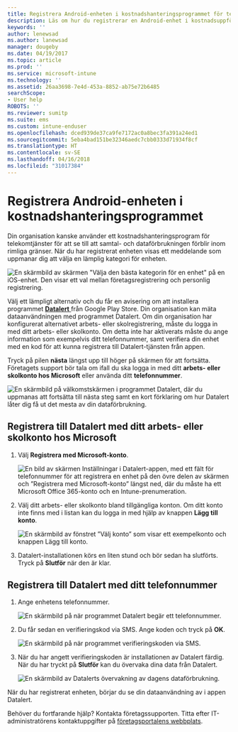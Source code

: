 ```yaml
---
title: Registrera Android-enheten i kostnadshanteringsprogrammet för telekomtjänster med Intune
description: Läs om hur du registrerar en Android-enhet i kostnadsuppföljning av telekommunikation.
keywords: ''
author: lenewsad
ms.author: lanewsad
manager: dougeby
ms.date: 04/19/2017
ms.topic: article
ms.prod: ''
ms.service: microsoft-intune
ms.technology: ''
ms.assetid: 26aa3698-7e4d-453a-8852-ab75e72b6485
searchScope:
- User help
ROBOTS: ''
ms.reviewer: sumitp
ms.suite: ems
ms.custom: intune-enduser
ms.openlocfilehash: dced939de37ca9fe7172ac0a8bec3fa391a24ed1
ms.sourcegitcommit: 5eba4bad151be32346aedc7cbb0333d71934f8cf
ms.translationtype: HT
ms.contentlocale: sv-SE
ms.lasthandoff: 04/16/2018
ms.locfileid: "31017384"
---
```

# <a name="enroll-your-android-device-in-telecom-expense-management"></a>Registrera Android-enheten i kostnadshanteringsprogrammet

Din organisation kanske använder ett kostnadshanteringsprogram för telekomtjänster för att se till att samtal- och dataförbrukningen förblir inom rimliga gränser. När du har registrerat enheten visas ett meddelande som uppmanar dig att välja en lämplig kategori för enheten.

![En skärmbild av skärmen "Välja den bästa kategorin för en enhet" på en iOS-enhet. Den visar ett val mellan företagsregistrering och personlig registrering.](./media/and-enroll-11-tem-select-best-category.png)

Välj ett lämpligt alternativ och du får en avisering om att installera programmet [ __Datalert__ ](https://play.google.com/store/apps/details?id=fr.memobox.databox) från Google Play Store. Din organisation kan mäta dataanvändningen med programmet Datalert. Om din organisation har konfigurerat alternativet arbets- eller skolregistrering, måste du logga in med ditt arbets- eller skolkonto. Om detta inte har aktiverats måste du ange information som exempelvis ditt telefonnummer, samt verifiera din enhet med en kod för att kunna registrera till Datalert-tjänsten från appen.

Tryck på pilen __nästa__ längst upp till höger på skärmen för att fortsätta. Företagets support bör tala om ifall du ska logga in med ditt __arbets- eller skolkonto hos Microsoft__ eller använda ditt __telefonnummer__.

  ![En skärmbild på välkomstskärmen i programmet Datalert, där du uppmanas att fortsätta till nästa steg samt en kort förklaring om hur Datalert låter dig få ut det mesta av din dataförbrukning.](./media/and-enroll-12-tem-datalert-setup.png)

## <a name="enroll-into-datalert-using-your-microsoft-work-or-school-account"></a>Registrera till Datalert med ditt arbets- eller skolkonto hos Microsoft

1. Välj __Registrera med Microsoft-konto__.

   ![En bild av skärmen Inställningar i Datalert-appen, med ett fält för telefonnummer för att registrera en enhet på den övre delen av skärmen och ”Registrera med Microsoft-konto” längst ned, där du måste ha ett Microsoft Office 365-konto och en Intune-prenumeration.](./media/and-enroll-12a-tem-datalert-enroll-msft-account.png)

2. Välj ditt arbets- eller skolkonto bland tillgängliga konton. Om ditt konto inte finns med i listan kan du logga in med hjälp av knappen **Lägg till konto**.

   ![En skärmbild av fönstret ”Välj konto” som visar ett exempelkonto och knappen Lägg till konto.](./media/and-enroll-12b-tem-datalert-enroll-select-msft-account.png)

3. Datalert-installationen körs en liten stund och bör sedan ha slutförts. Tryck på __Slutför__ när den är klar.

## <a name="enroll-into-datalert-using-your-phone-number"></a>Registrera till Datalert med ditt telefonnummer

1. Ange enhetens telefonnummer.

   ![En skärmbild på när programmet Datalert begär ett telefonnummer.](./media/and-enroll-13-tem-datalert-phone-number.png)

2. Du får sedan en verifieringskod via SMS. Ange koden och tryck på __OK__.

   ![En skärmbild på när programmet verifieringskoden via SMS.](./media/and-enroll-14-tem-datalert-sms.png)

3. När du har angett verifieringskoden är installationen av Datalert färdig. När du har tryckt på __Slutför__ kan du övervaka dina data från Datalert.

   ![En skärmbild av Datalerts övervakning av dagens dataförbrukning.](./media/and-enroll-15-tem-datalert-monitoring-active.png)

När du har registrerat enheten, börjar du se din dataanvändning av i appen Datalert.

Behöver du fortfarande hjälp? Kontakta företagssupporten. Titta efter IT-administratörens kontaktuppgifter på [företagsportalens webbplats](https://portal.manage.microsoft.com#HelpDeskDialog).
